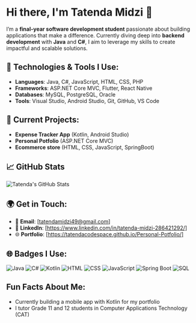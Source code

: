 # Hi there, I'm **Tatenda Midzi** 👋

I’m a **final-year software development student** passionate about building applications that make a difference. Currently diving deep into **backend development** with **Java** and **C#**, I aim to leverage my skills to create impactful and scalable solutions.

## 🔧 Technologies & Tools I Use:
- **Languages**: Java, C#, JavaScript, HTML, CSS, PHP
- **Frameworks**: ASP.NET Core MVC, Flutter, React Native
- **Databases**: MySQL, PostgreSQL, Oracle
- **Tools**: Visual Studio, Android Studio, Git, GitHub, VS Code

## 🚀 Current Projects:
- **Expense Tracker App** (Kotlin, Android Studio)
- **Personal Potfolio** (ASP.NET Core MVC)
- **Ecommerce store** (HTML, CSS, JavaScript, SpringBoot)

## 📈 GitHub Stats
![Tatenda's GitHub Stats](https://github-readme-stats.vercel.app/api?username=tatendacodespace&show_icons=true&hide_title=true&count_private=true&theme=dark)

## 🌍 Get in Touch:
- 📧 **Email**: [tatendamidzi49@gmail.com]
- 💼 **LinkedIn**: [https://www.linkedin.com/in/tatenda-midzi-286421292/]
- 🌐 **Portfolio**: [https://tatendacodespace.github.io/Personal-Potfolio/]

## 🌐 Badges I Use:
![Java](https://img.shields.io/badge/Java-ED8B00?style=flat&logo=java&logoColor=white) 
![C#](https://img.shields.io/badge/C%23-239120?style=flat&logo=csharp&logoColor=white) 
![Kotlin](https://img.shields.io/badge/Kotlin-7F52FF?style=flat&logo=kotlin&logoColor=white)
![HTML](https://img.shields.io/badge/HTML-E34F26?style=flat&logo=html5&logoColor=white)
![CSS](https://img.shields.io/badge/CSS-1572B6?style=flat&logo=css3&logoColor=white)
![JavaScript](https://img.shields.io/badge/JavaScript-F7DF1E?style=flat&logo=javascript&logoColor=black)
![Spring Boot](https://img.shields.io/badge/Spring_Boot-6DB33F?style=flat&logo=springboot&logoColor=white)
![SQL](https://img.shields.io/badge/SQL-4479A1?style=flat&logo=mysql&logoColor=white)


## Fun Facts About Me:
- Currently building a mobile app with Kotlin for my portfolio
- I tutor Grade 11 and 12 students in Computer Applications Technology (CAT)



